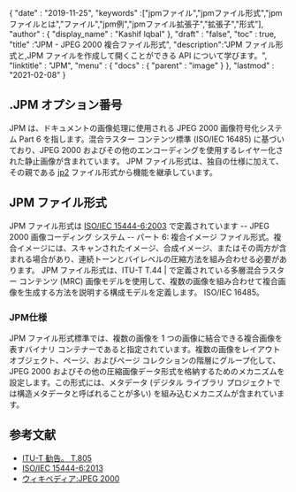 {
  "date" : "2019-11-25",
  "keywords" :["jpmファイル","jpmファイル形式","jpmファイルとは","ファイル","jpm例","jpmファイル拡張子","拡張子","形式"],
  "author" : {
    "display_name" : "Kashif Iqbal"
},
  "draft" : "false",
  "toc" : true,
  "title" :"JPM - JPEG 2000 複合ファイル形式",
  "description":"JPM ファイル形式と,JPM ファイルを作成して開くことができる API について学びます。",
  "linktitle" : "JPM",
  "menu" : {
    "docs" : {
      "parent" : "image"
}
},
  "lastmod" : "2021-02-08"
}

## .JPM オプション番号

JPM は、ドキュメントの画像処理に使用される JPEG 2000 画像符号化システム Part 6 を指します。混合ラスター コンテンツ標準 (ISO/IEC 16485) に基づいており、JPEG 2000 およびその他のエンコーディングを使用するレイヤー化された静止画像が含まれています。 JPM ファイル形式は、独自の仕様に加えて、その親である [jp2](/image/jp2/) ファイル形式から機能を継承しています。

## JPM ファイル形式

JPM ファイル形式は [ISO/IEC 15444-6:2003](https://www.iso.org/standard/61124.html) で定義されています -- JPEG 2000 画像コーディング システム -- パート 6: 複合イメージ ファイル形式。複合イメージには、スキャンされたイメージ、合成イメージ、またはその両方が含まれる場合があり、連続トーンとバイレベルの圧縮方法を組み合わせる必要があります。 JPM ファイル形式は、ITU-T T.44 | で定義されている多層混合ラスター コンテンツ (MRC) 画像モデルを使用して、複数の画像を組み合わせて複合画像を生成する方法を説明する構成モデルを定義します。 ISO/IEC 16485。

### JPM仕様
JPM ファイル形式標準では、複数の画像を 1 つの画像に結合できる複合画像を表すバイナリ コンテナーであると指定されています。複数の画像をレイアウト オブジェクト、ページ、およびページ コレクションの階層にグループ化して、JPEG 2000 およびその他の圧縮画像データ形式を格納するためのメカニズムを設定します。この形式には、メタデータ (デジタル ライブラリ プロジェクトでは構造メタデータと呼ばれることが多い) を組み込むメカニズムが含まれています。

## 参考文献

* [ITU-T 勧告。 T.805](https://www.itu.int/rec/T-REC-T.805/en)
* [ISO/IEC 15444-6:2013](https://www.iso.org/standard/61124.html)
* [ウィキペディア:JPEG 2000](https://en.wikipedia.org/wiki/JPEG_2000)

